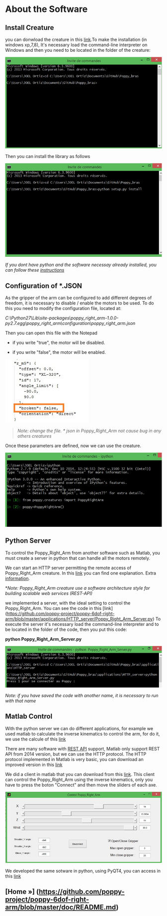 # About the Software

## Install Creature

you can donwload the creature in this [link](https://github.com/poppy-project/poppy-6dof-right-arm/archive/master.zip).To make the installation (in windows xp,7,8), It's necessary load  the command-line interpreter on Windows and then 
you need to be located in the folder of the creature:

![img16](img/software/img16.jpg)

Then you can install the library as follows

![img17](img/software/img17.jpg)

*If you dont have python and the software necessay already installed, you can follow these [instructions](https://forum.poppy-project.org/t/poppy-on-windows-all-you-need-to-do/392)*

## Configuration of *.JSON

As the gripper of the arm can be configured to add different degrees of freedom, it is necessary to disable / enable the motors to be used. To do this you need to modify the configuration file, located at:

*C:\Python27\Lib\site-packages\poppy_right_arm-1.0.0-py2.7.egg\poppy_right_arm\configuration\poppy_right_arm.json*

Then you can open this file with the Notepad

* if you write "true", the motor will be disabled.

* if you write "false", the motor will be enabled.

![img18](img/software/img18.jpg)

> *Note: change the file. * json in Poppy_Right_Arm not cause bug in any others creatures*

Once these parameters are defined, now we can use the creature.

![img19](img/software/img19.jpg)


## Python Server

To control the Poppy_Right_Arm from another software such as Matlab, you must create a server in python that can handle all the motors remotely.

We can start an HTTP server permitting the remote access of  Poppy_Right_Arm creature. In this [link](https://github.com/poppy-project/pypot/blob/master/samples/notebooks/Accessing%20pypot%20REST%20API%20through%20HTTP%20requests.ipynb) you can find one explanation. Extra [information](https://github.com/poppy-project/pypot/blob/master/REST-APIs.md).

**Note: Poppy_Right_Arm creature use a software architecture style for building scalable web services (REST-API)*

we implemented a server, with the ideal setting to control the Poppy_Right_Arm. You can see the code in this [link] (https://github.com/poppy-project/poppy-6dof-right-arm/blob/master/applications/HTTP_server/Poppy_Right_Arm_Server.py)
To execute the server it's necessary load  the command-line interpreter and to be located in the folder of the code, then you put this code:

**python Poppy_Right_Arm_Server.py**

![server_ini](img/software/server_ini.jpg)

*Note: if you have saved the code with another name, it is necessary to run with that name*

## Matlab Control

With the python server we can do different applications, for example we used matlab to calculate the inverse kinematics to control the arm, for do it, we use the calcule of this [link](https://forum.poppy-project.org/t/cinematique-inverse-bras-de-poppy/1306)

There are many software with [REST API](https://en.wikipedia.org/wiki/Representational_state_transfer) support, Matlab only support REST API from 2014 version, but we can use the HTTP protocol. The HTTP protocol implemented in Matlab is very basic, you can download an improved version in this [link](http://www.mathworks.com/matlabcentral/fileexchange/35693-urlread2)

We did a client in matlab that you can download from this [link](https://github.com/poppy-project/poppy-6dof-right-arm/raw/master/applications/Matlab_client/Matlab_client.rar). This client can control the Poppy_Right_Arm using the inverse kinematics, only you have to press the boton "Connect" and then move the sliders of each axe.

![matlab_client](img/software/matlab_client.jpg)

We developed the same sotware in python, using PyQT4, you can access in this [link](https://github.com/joelortizsosa/Inverse-Kinematic-Python)

## [Home »] (https://github.com/poppy-project/poppy-6dof-right-arm/blob/master/doc/README.md)

